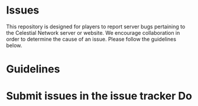 Issues
======

This repository is designed for players to report server bugs pertaining to the Celestial Network server or website. We encourage collaboration in order to determine the cause of an issue. Please follow the guidelines below.

Guidelines
=========
Submit issues in the issue tracker
Do
====
